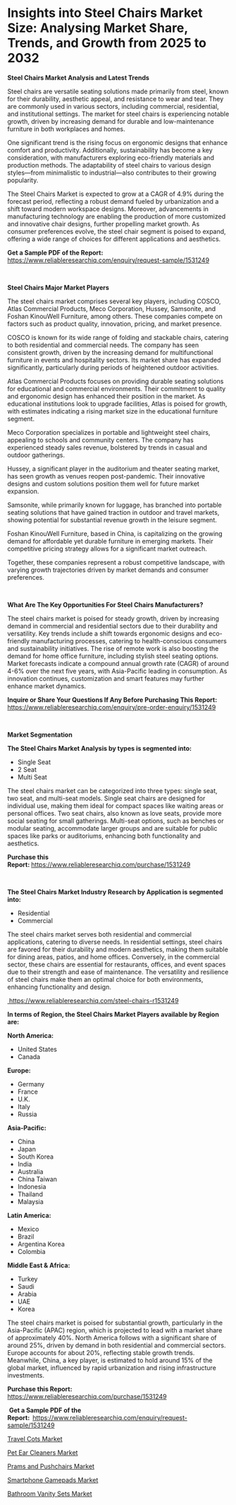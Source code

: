 <p><h1>Insights into Steel Chairs Market Size: Analysing Market Share, Trends, and Growth from 2025 to 2032</h1></p><p><strong>Steel Chairs Market Analysis and Latest Trends</strong></p>
<p><p>Steel chairs are versatile seating solutions made primarily from steel, known for their durability, aesthetic appeal, and resistance to wear and tear. They are commonly used in various sectors, including commercial, residential, and institutional settings. The market for steel chairs is experiencing notable growth, driven by increasing demand for durable and low-maintenance furniture in both workplaces and homes.</p><p>One significant trend is the rising focus on ergonomic designs that enhance comfort and productivity. Additionally, sustainability has become a key consideration, with manufacturers exploring eco-friendly materials and production methods. The adaptability of steel chairs to various design styles—from minimalistic to industrial—also contributes to their growing popularity.</p><p>The Steel Chairs Market is expected to grow at a CAGR of 4.9% during the forecast period, reflecting a robust demand fueled by urbanization and a shift toward modern workspace designs. Moreover, advancements in manufacturing technology are enabling the production of more customized and innovative chair designs, further propelling market growth. As consumer preferences evolve, the steel chair segment is poised to expand, offering a wide range of choices for different applications and aesthetics.</p></p>
<p><strong>Get a Sample PDF of the Report:&nbsp;</strong> <a href="https://www.reliableresearchiq.com/enquiry/request-sample/1531249?utm_campaign=1137&utm_medium=2&utm_source=Github&utm_content=ia&utm_term=04042025&utm_id=steel-chairs">https://www.reliableresearchiq.com/enquiry/request-sample/1531249</a></p>
<p>&nbsp;</p>
<p><strong>Steel Chairs Major Market Players</strong></p>
<p><p>The steel chairs market comprises several key players, including COSCO, Atlas Commercial Products, Meco Corporation, Hussey, Samsonite, and Foshan KinouWell Furniture, among others. These companies compete on factors such as product quality, innovation, pricing, and market presence.</p><p>COSCO is known for its wide range of folding and stackable chairs, catering to both residential and commercial needs. The company has seen consistent growth, driven by the increasing demand for multifunctional furniture in events and hospitality sectors. Its market share has expanded significantly, particularly during periods of heightened outdoor activities.</p><p>Atlas Commercial Products focuses on providing durable seating solutions for educational and commercial environments. Their commitment to quality and ergonomic design has enhanced their position in the market. As educational institutions look to upgrade facilities, Atlas is poised for growth, with estimates indicating a rising market size in the educational furniture segment.</p><p>Meco Corporation specializes in portable and lightweight steel chairs, appealing to schools and community centers. The company has experienced steady sales revenue, bolstered by trends in casual and outdoor gatherings.</p><p>Hussey, a significant player in the auditorium and theater seating market, has seen growth as venues reopen post-pandemic. Their innovative designs and custom solutions position them well for future market expansion. </p><p>Samsonite, while primarily known for luggage, has branched into portable seating solutions that have gained traction in outdoor and travel markets, showing potential for substantial revenue growth in the leisure segment.</p><p>Foshan KinouWell Furniture, based in China, is capitalizing on the growing demand for affordable yet durable furniture in emerging markets. Their competitive pricing strategy allows for a significant market outreach. </p><p>Together, these companies represent a robust competitive landscape, with varying growth trajectories driven by market demands and consumer preferences.</p></p>
<p>&nbsp;</p>
<p><strong>What Are The Key Opportunities For Steel Chairs Manufacturers?</strong></p>
<p><p>The steel chairs market is poised for steady growth, driven by increasing demand in commercial and residential sectors due to their durability and versatility. Key trends include a shift towards ergonomic designs and eco-friendly manufacturing processes, catering to health-conscious consumers and sustainability initiatives. The rise of remote work is also boosting the demand for home office furniture, including stylish steel seating options. Market forecasts indicate a compound annual growth rate (CAGR) of around 4-6% over the next five years, with Asia-Pacific leading in consumption. As innovation continues, customization and smart features may further enhance market dynamics.</p></p>
<p><strong>Inquire or Share Your Questions If Any Before Purchasing This Report:</strong> <a href="https://www.reliableresearchiq.com/enquiry/pre-order-enquiry/1531249?utm_campaign=1137&utm_medium=2&utm_source=Github&utm_content=ia&utm_term=04042025&utm_id=steel-chairs">https://www.reliableresearchiq.com/enquiry/pre-order-enquiry/1531249</a></p>
<p>&nbsp;</p>
<p><strong>Market Segmentation</strong></p>
<p><strong>The Steel Chairs Market Analysis by types is segmented into:</strong></p>
<p><ul><li>Single Seat</li><li>2 Seat</li><li>Multi Seat</li></ul></p>
<p><p>The steel chairs market can be categorized into three types: single seat, two seat, and multi-seat models. Single seat chairs are designed for individual use, making them ideal for compact spaces like waiting areas or personal offices. Two seat chairs, also known as love seats, provide more social seating for small gatherings. Multi-seat options, such as benches or modular seating, accommodate larger groups and are suitable for public spaces like parks or auditoriums, enhancing both functionality and aesthetics.</p></p>
<p><strong>Purchase this Report:&nbsp;</strong><a href="https://www.reliableresearchiq.com/purchase/1531249?utm_campaign=1137&utm_medium=2&utm_source=Github&utm_content=ia&utm_term=04042025&utm_id=steel-chairs">https://www.reliableresearchiq.com/purchase/1531249</a></p>
<p>&nbsp;</p>
<p><strong>The Steel Chairs Market Industry Research by Application is segmented into:</strong></p>
<p><ul><li>Residential</li><li>Commercial</li></ul></p>
<p><p>The steel chairs market serves both residential and commercial applications, catering to diverse needs. In residential settings, steel chairs are favored for their durability and modern aesthetics, making them suitable for dining areas, patios, and home offices. Conversely, in the commercial sector, these chairs are essential for restaurants, offices, and event spaces due to their strength and ease of maintenance. The versatility and resilience of steel chairs make them an optimal choice for both environments, enhancing functionality and design.</p></p>
<p><a href="https://www.reliableresearchiq.com/steel-chairs-r1531249?utm_campaign=1137&utm_medium=2&utm_source=Github&utm_content=ia&utm_term=04042025&utm_id=steel-chairs">&nbsp;https://www.reliableresearchiq.com/steel-chairs-r1531249</a></p>
<p><strong>In terms of Region, the Steel Chairs Market Players available by Region are:</strong></p>
<p>
    <p> <strong> North America: </strong>
        <ul>
            <li>United States</li>
            <li>Canada</li>
        </ul>
        </p> 
    <p> <strong> Europe: </strong>
        <ul>
            <li>Germany</li>
            <li>France</li>
            <li>U.K.</li>
            <li>Italy</li>
            <li>Russia</li>
        </ul>
        </p> 
    <p> <strong> Asia-Pacific: </strong>
        <ul>
            <li>China</li>
            <li>Japan</li>
            <li>South Korea</li>
            <li>India</li>
            <li>Australia</li>
            <li>China Taiwan</li>
            <li>Indonesia</li>
            <li>Thailand</li>
            <li>Malaysia</li>
        </ul>
        </p> 
    <p> <strong> Latin America: </strong>
        <ul>
            <li>Mexico</li>
            <li>Brazil</li>
            <li>Argentina Korea</li>
            <li>Colombia</li>
        </ul>
        </p> 
    <p> <strong> Middle East & Africa: </strong>
        <ul>
            <li>Turkey</li>
            <li>Saudi</li>
            <li>Arabia</li>
            <li>UAE</li>
            <li>Korea</li>
        </ul>
    </p>
    </p>
<p><p>The steel chairs market is poised for substantial growth, particularly in the Asia-Pacific (APAC) region, which is projected to lead with a market share of approximately 40%. North America follows with a significant share of around 25%, driven by demand in both residential and commercial sectors. Europe accounts for about 20%, reflecting stable growth trends. Meanwhile, China, a key player, is estimated to hold around 15% of the global market, influenced by rapid urbanization and rising infrastructure investments.</p></p>
<p><strong>Purchase this Report: </strong><a href="https://www.reliableresearchiq.com/purchase/1531249?utm_campaign=1137&utm_medium=2&utm_source=Github&utm_content=ia&utm_term=04042025&utm_id=steel-chairs">https://www.reliableresearchiq.com/purchase/1531249</a></p>
<p>&nbsp;<strong>Get a Sample PDF of the Report:&nbsp;&nbsp;</strong><a href="https://www.reliableresearchiq.com/enquiry/request-sample/1531249?utm_campaign=1137&utm_medium=2&utm_source=Github&utm_content=ia&utm_term=04042025&utm_id=steel-chairs">https://www.reliableresearchiq.com/enquiry/request-sample/1531249</a></p>
<p><strong></strong></p>
<p><p><a href="https://github.com/dubelsuehsik/Market-Research-Report-List-1/blob/main/travel-cots-market.md?utm_campaign=1137&utm_medium=2&utm_source=Github&utm_content=ia&utm_term=04042025&utm_id=steel-chairs">Travel Cots Market</a></p><p><a href="https://github.com/nikkoureta1y/Market-Research-Report-List-1/blob/main/pet-ear-cleaners-market.md?utm_campaign=1137&utm_medium=2&utm_source=Github&utm_content=ia&utm_term=04042025&utm_id=steel-chairs">Pet Ear Cleaners Market</a></p><p><a href="https://github.com/rndwazeri/Market-Research-Report-List-1/blob/main/prams-and-pushchairs-market.md?utm_campaign=1137&utm_medium=2&utm_source=Github&utm_content=ia&utm_term=04042025&utm_id=steel-chairs">Prams and Pushchairs Market</a></p><p><a href="https://github.com/bloggglazaie/Market-Research-Report-List-1/blob/main/smartphone-gamepads-market.md?utm_campaign=1137&utm_medium=2&utm_source=Github&utm_content=ia&utm_term=04042025&utm_id=steel-chairs">Smartphone Gamepads Market</a></p><p><a href="https://github.com/lolahberkik5/Market-Research-Report-List-1/blob/main/bathroom-vanity-sets-market.md?utm_campaign=1137&utm_medium=2&utm_source=Github&utm_content=ia&utm_term=04042025&utm_id=steel-chairs">Bathroom Vanity Sets Market</a></p></p>
